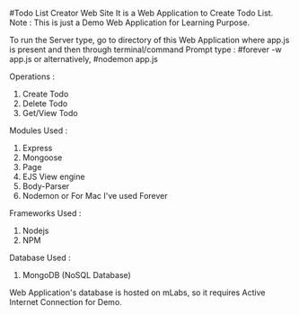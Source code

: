 #Todo List Creator Web Site
It is a Web Application to Create Todo List.
Note : This is just a Demo Web Application for Learning Purpose.

To run the Server type, go to directory of this Web Application where app.js is present and then through terminal/command Prompt type :
 #forever -w app.js
  or alternatively,
 #nodemon app.js

Operations :
1. Create Todo
2. Delete Todo
3. Get/View Todo

Modules Used :
1. Express
2. Mongoose
3. Page
4. EJS View engine
5. Body-Parser
6. Nodemon or For Mac I've used Forever

Frameworks Used :
1. Nodejs
2. NPM

Database Used :
1. MongoDB (NoSQL Database)

Web Application's database is hosted on mLabs, so it requires Active Internet Connection for Demo.
